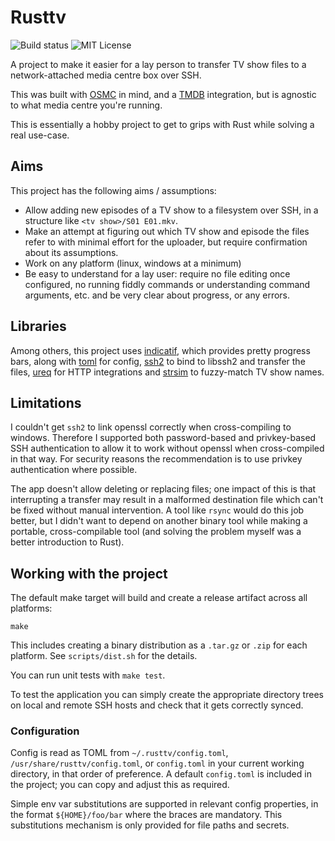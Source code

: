 # Rusttv

![Build status](https://github.com/giftig/rusttv/actions/workflows/build.yml/badge.svg)
![MIT License](https://img.shields.io/github/license/giftig/rusttv)

A project to make it easier for a lay person to transfer TV show files to a network-attached
media centre box over SSH.

This was built with [OSMC](https://osmc.tv/) in mind, and a
[TMDB](https://www.themoviedb.org/?language=en-GB) integration, but is agnostic to what media
centre you're running.

This is essentially a hobby project to get to grips with Rust while solving a real use-case.

## Aims

This project has the following aims / assumptions:

- Allow adding new episodes of a TV show to a filesystem over SSH, in a structure like
  `<tv show>/S01 E01.mkv`.
- Make an attempt at figuring out which TV show and episode the files refer to with
  minimal effort for the uploader, but require confirmation about its assumptions.
- Work on any platform (linux, windows at a minimum)
- Be easy to understand for a lay user: require no file editing once configured, no running
  fiddly commands or understanding command arguments, etc. and be very clear about progress,
  or any errors.

## Libraries

Among others, this project uses [indicatif](https://docs.rs/indicatif/latest/indicatif/),
which provides pretty progress bars, along with [toml](https://docs.rs/toml/latest/toml/) for
config, [ssh2](https://docs.rs/ssh2/latest/ssh2/) to bind to libssh2 and transfer the files,
[ureq](https://docs.rs/ureq/latest/ureq/) for HTTP integrations and
[strsim](https://docs.rs/strsim/latest/strsim/) to fuzzy-match TV show names.

## Limitations

I couldn't get `ssh2` to link openssl correctly when cross-compiling to windows. Therefore I
supported both password-based and privkey-based SSH authentication to allow it to work without
openssl when cross-compiled in that way. For security reasons the recommendation is to use
privkey authentication where possible.

The app doesn't allow deleting or replacing files; one impact of this is that interrupting
a transfer may result in a malformed destination file which can't be fixed without manual
intervention. A tool like `rsync` would do this job better, but I didn't want to depend
on another binary tool while making a portable, cross-compilable tool (and solving the
problem myself was a better introduction to Rust).

## Working with the project

The default make target will build and create a release artifact across all platforms:

```shell
make
```

This includes creating a binary distribution as a `.tar.gz` or `.zip` for each platform.
See `scripts/dist.sh` for the details.

You can run unit tests with `make test`.

To test the application you can simply create the appropriate directory trees on local and remote
SSH hosts and check that it gets correctly synced.

### Configuration

Config is read as TOML from `~/.rusttv/config.toml`, `/usr/share/rusttv/config.toml`, or `config.toml`
in your current working directory, in that order of preference. A default `config.toml` is included
in the project; you can copy and adjust this as required.

Simple env var substitutions are supported in relevant config properties, in the format
`${HOME}/foo/bar` where the braces are mandatory. This substitutions mechanism is only provided for
file paths and secrets.
